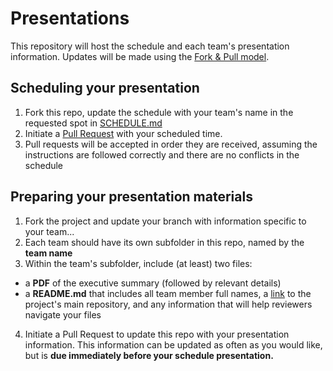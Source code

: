 Presentations
=============

This repository will host the schedule and each team's presentation information. Updates will be made using the [Fork & Pull model](https://help.github.com/articles/using-pull-requests/#types-of-collaborative-development-models).

Scheduling your presentation
----------------------------

1. Fork this repo, update the schedule with your team's name in the requested spot in [SCHEDULE.md](https://github.com/CSUChicoSoftwareEngineering/Presentations/blob/master/SCHEDULE.md)
2. Initiate a [Pull Request](https://help.github.com/articles/using-pull-requests/#initiating-the-pull-request) with your scheduled time.
3. Pull requests will be accepted in order they are received, assuming the instructions are followed correctly and there are no conflicts in the schedule


Preparing your presentation materials
-------------------------------------

1. Fork the project and update your branch with information specific to your team...
2. Each team should have its own subfolder in this repo, named by the **team name**
3. Within the team's subfolder, include (at least) two files: 

  * a **PDF** of the executive summary (followed by relevant details)
  * a **README.md** that includes all team member full names, a [link](http://url) to the project's main repository, and any information that will help reviewers navigate your files
4. Initiate a Pull Request to update this repo with your presentation information. This information can be updated as often as you would like, but is **due immediately before your schedule presentation.**